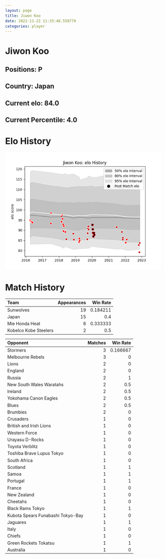 ```yaml
---  
layout: page  
title: Jiwon Koo  
date: 2022-11-22 11:33:48.550779  
categories: player  
---
```

# Jiwon Koo

## Positions: P

## Country: Japan

## Current elo: 84.0

## Current Percentile: 4.0

# Elo History


![elo history](history_JiwonKoo.png)
# Match History


| Team                  |   Appearances |   Win Rate |
|:----------------------|--------------:|-----------:|
| Sunwolves             |            19 |   0.184211 |
| Japan                 |            15 |   0.4      |
| Mie Honda Heat        |             6 |   0.333333 |
| Kobelco Kobe Steelers |             2 |   0.5      |

| Opponent                          |   Matches |   Win Rate |
|:----------------------------------|----------:|-----------:|
| Stormers                          |         3 |   0.166667 |
| Melbourne Rebels                  |         3 |   0        |
| Lions                             |         2 |   0        |
| England                           |         2 |   0        |
| Russia                            |         2 |   1        |
| New South Wales Waratahs          |         2 |   0.5      |
| Ireland                           |         2 |   0.5      |
| Yokohama Canon Eagles             |         2 |   0.5      |
| Blues                             |         2 |   0.5      |
| Brumbies                          |         2 |   0        |
| Crusaders                         |         1 |   0        |
| British and Irish Lions           |         1 |   0        |
| Western Force                     |         1 |   0        |
| Urayasu D-Rocks                   |         1 |   0        |
| Toyota Verblitz                   |         1 |   0        |
| Toshiba Brave Lupus Tokyo         |         1 |   0        |
| South Africa                      |         1 |   0        |
| Scotland                          |         1 |   1        |
| Samoa                             |         1 |   1        |
| Portugal                          |         1 |   1        |
| France                            |         1 |   0        |
| New Zealand                       |         1 |   0        |
| Cheetahs                          |         1 |   0        |
| Black Rams Tokyo                  |         1 |   1        |
| Kubota Spears Funabashi Tokyo-Bay |         1 |   0        |
| Jaguares                          |         1 |   1        |
| Italy                             |         1 |   0        |
| Chiefs                            |         1 |   0        |
| Green Rockets Tokatsu             |         1 |   1        |
| Australia                         |         1 |   0        |